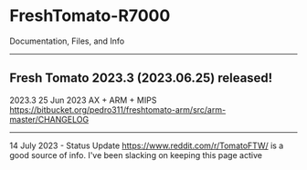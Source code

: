 # FreshTomato-R7000
Documentation, Files, and Info 

---

## Fresh Tomato 2023.3 (2023.06.25) released!
2023.3 25 Jun 2023 AX + ARM + MIPS
https://bitbucket.org/pedro311/freshtomato-arm/src/arm-master/CHANGELOG

--- 

14 July 2023 - Status Update
https://www.reddit.com/r/TomatoFTW/ is a good source of info.
I've been slacking on keeping this page active


